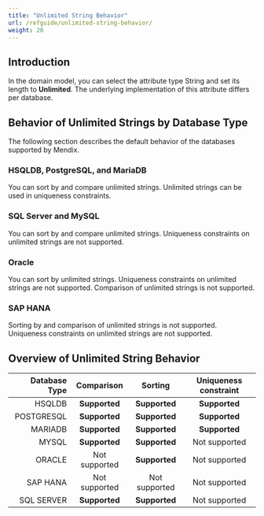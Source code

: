 ```yaml
---
title: "Unlimited String Behavior"
url: /refguide/unlimited-string-behavior/
weight: 20
---
```


## Introduction

In the domain model, you can select the attribute type String and set its length to **Unlimited**. The underlying implementation of this attribute differs per database.

## Behavior of Unlimited Strings by Database Type

The following section describes the default behavior of the databases supported by Mendix.

### HSQLDB, PostgreSQL, and MariaDB

You can sort by and compare unlimited strings. Unlimited strings can be used in uniqueness constraints.

### SQL Server and MySQL

You can sort by and compare unlimited strings. Uniqueness constraints on unlimited strings are not supported.

### Oracle

You can sort by unlimited strings. Uniqueness constraints on unlimited strings are not supported. Comparison of unlimited strings is not supported.

### SAP HANA

Sorting by and comparison of unlimited strings is not supported. Uniqueness constraints on unlimited strings are not supported.

## Overview of Unlimited String Behavior

| **Database Type** | **Comparison** | **Sorting**   | **Uniqueness constraint** |
|------------------:|:--------------:|:-------------:|:-------------------------:|
| HSQLDB            | **Supported**  | **Supported** | **Supported**             |
| POSTGRESQL        | **Supported**  | **Supported** | **Supported**             |
| MARIADB           | **Supported**  | **Supported** | **Supported**             |
| MYSQL             | **Supported**  | **Supported** | Not supported             |
| ORACLE            | Not supported  | **Supported** | Not supported             |
| SAP HANA          | Not supported  | Not supported | Not supported             |
| SQL SERVER        | **Supported**  | **Supported** | Not supported             |
